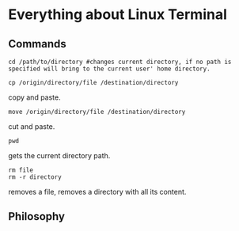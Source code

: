 # Everything about Linux Terminal

## Commands

```shell
cd /path/to/directory #changes current directory, if no path is specified will bring to the current user' home directory.
```


```shell
cp /origin/directory/file /destination/directory
```
copy and paste.

```shell
move /origin/directory/file /destination/directory
```
cut and paste.

```shell
pwd
```
gets the current directory path.

```shell
rm file
rm -r directory
```
removes a file, removes a directory with all its content.







## Philosophy
